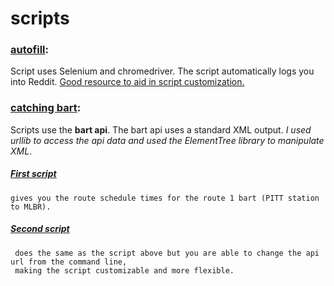 # scripts

### [autofill](https://github.com/BMariscal/scripts/blob/master/auto_fill.py):
Script uses Selenium and chromedriver. The script automatically logs you into Reddit. [Good resource to aid in script customization.](http://selenium-python.readthedocs.io/locating-elements.html)


### [catching bart](https://github.com/BMariscal/python_programming_language/tree/master/lesson_1):

Scripts use the <b>bart api</b>. The bart api uses a standard XML output. <em>I used urllib to access the api data and used the ElementTree library to manipulate XML</em>.

 ##### [First script](https://github.com/BMariscal/python_programming_language/blob/master/lesson_1/catching_bart.py)
    gives you the route schedule times for the route 1 bart (PITT station to MLBR).

 ##### [Second script](https://github.com/BMariscal/python_programming_language/blob/master/lesson_1/cmd_catching_bart.py)
     does the same as the script above but you are able to change the api url from the command line,
     making the script customizable and more flexible.
 
